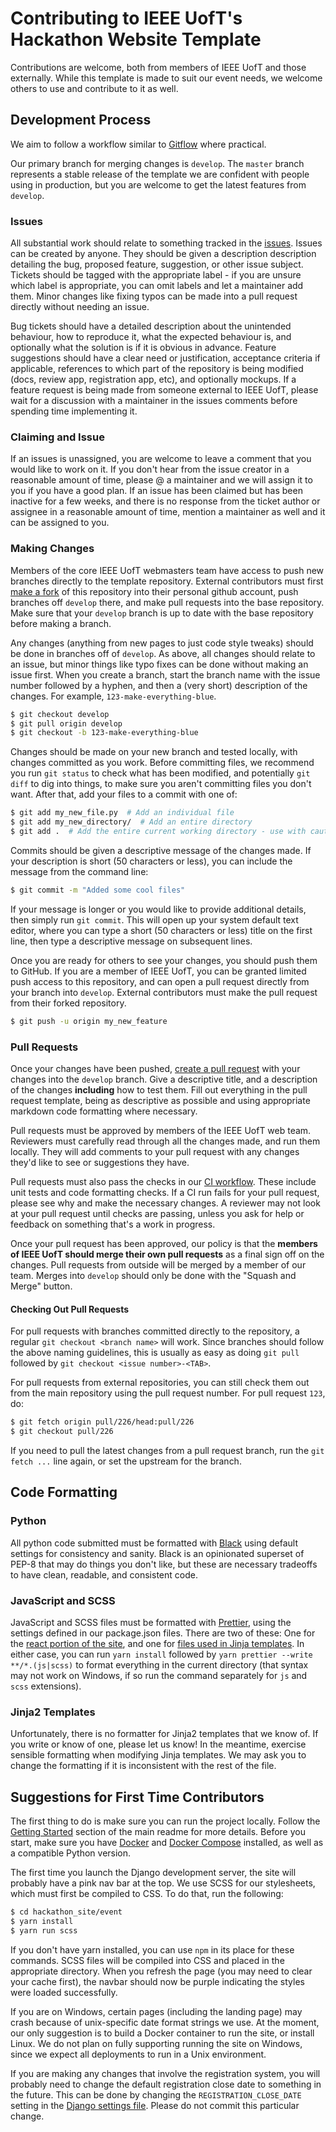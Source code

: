# Contributing to IEEE UofT's Hackathon Website Template
Contributions are welcome, both from members of IEEE UofT and those externally. While this template is made to suit our event needs, we welcome others to use and contribute to it as well.

## Development Process
We aim to follow a workflow similar to [Gitflow](https://www.atlassian.com/git/tutorials/comparing-workflows/gitflow-workflow) where practical.

Our primary branch for merging changes is `develop`. The `master` branch represents a stable release of the template we are confident with people using in production, but you are welcome to get the latest features from `develop`.

### Issues
All substantial work should relate to something tracked in the [issues](https://github.com/ieeeuoft/hackathon-template/issues). Issues can be created by anyone. They should be given a description description detailing the bug, proposed feature, suggestion, or other issue subject. Tickets should be tagged with the appropriate label - if you are unsure which label is appropriate, you can omit labels and let a maintainer add them. Minor changes like fixing typos can be made into a pull request directly without needing an issue.

Bug tickets should have a detailed description about the unintended behaviour, how to reproduce it, what the expected behaviour is, and optionally what the solution is if it is obvious in advance. Feature suggestions should have a clear need or justification, acceptance criteria if applicable, references to which part of the repository is being modified (docs, review app, registration app, etc), and optionally mockups. If a feature request is being made from someone external to IEEE UofT, please wait for a discussion with a maintainer in the issues comments before spending time implementing it.

### Claiming and Issue
If an issues is unassigned, you are welcome to leave a comment that you would like to work on it. If you don't hear from the issue creator in a reasonable amount of time, please @ a maintainer and we will assign it to you if you have a good plan. If an issue has been claimed but has been inactive for a few weeks, and there is no response from the ticket author or assignee in a reasonable amount of time, mention a maintainer as well and it can be assigned to you. 

### Making Changes
Members of the core IEEE UofT webmasters team have access to push new branches directly to the template repository. External contributors must first [make a fork](https://help.github.com/en/github/getting-started-with-github/fork-a-repo) of this repository into their personal github account, push branches off `develop` there, and make pull requests into the base repository. Make sure that your `develop` branch is up to date with the base repository before making a branch.

Any changes (anything from new pages to just code style tweaks) should be done in branches off of `develop`. As above, all changes should relate to an issue, but minor things like typo fixes can be done without making an issue first. When you create a branch, start the branch name with the issue number followed by a hyphen, and then a (very short) description of the changes. For example, `123-make-everything-blue`.
```bash
$ git checkout develop
$ git pull origin develop
$ git checkout -b 123-make-everything-blue
```

Changes should be made on your new branch and tested locally, with changes committed as you work. Before committing files, we recommend you run `git status` to check what has been modified, and potentially `git diff` to dig into things, to make sure you aren't committing files you don't want. After that, add your files to a commit with one of:
```bash
$ git add my_new_file.py  # Add an individual file
$ git add my_new_directory/  # Add an entire directory
$ git add .  # Add the entire current working directory - use with caution
```

Commits should be given a descriptive message of the changes made. If your description is short (50 characters or less), you can include the message from the command line:
```bash
$ git commit -m "Added some cool files"
```

If your message is longer or you would like to provide additional details, then simply run `git commit`. This will open up your system default text editor, where you can type a short (50 characters or less) title on the first line, then type a descriptive message on subsequent lines.

Once you are ready for others to see your changes, you should push them to GitHub. If you are a member of IEEE UofT, you can be granted limited push access to this repository, and can open a pull request directly from your branch into `develop`. External contributors must make the pull request from their forked repository.
```bash
$ git push -u origin my_new_feature
```

### Pull Requests
Once your changes have been pushed, [create a pull request](https://github.com/ieeeuoft/hackathon-template/compare) with your changes into the `develop` branch. Give a descriptive title, and a description of the changes __including__ how to test them. Fill out everything in the pull request template, being as descriptive as possible and using appropriate markdown code formatting where necessary.

Pull requests must be approved by members of the IEEE UofT web team. Reviewers must carefully read through all the changes made, and run them locally. They will add comments to your pull request with any changes they'd like to see or suggestions they have. 

Pull requests must also pass the checks in our [CI workflow](https://github.com/ieeeuoft/hackathon-template/blob/develop/.github/workflows/main.yml). These include unit tests and code formatting checks. If a CI run fails for your pull request, please see why and make the necessary changes. A reviewer may not look at your pull request until checks are passing, unless you ask for help or feedback on something that's a work in progress.

Once your pull request has been approved, our policy is that the **members of IEEE UofT should merge their own pull requests** as a final sign off on the changes. Pull requests from outside will be merged by a member of our team. Merges into `develop` should only be done with the "Squash and Merge" button.

#### Checking Out Pull Requests
For pull requests with branches committed directly to the repository, a regular `git checkout <branch name>` will work. Since branches should follow the above naming guidelines, this is usually as easy as doing `git pull` followed by `git checkout <issue number>-<TAB>`.

 For pull requests from external repositories, you can still check them out from the main repository using the pull request number. For pull request `123`, do:
 ```bash
$ git fetch origin pull/226/head:pull/226
$ git checkout pull/226 
```

If you need to pull the latest changes from a pull request branch, run the `git fetch ...` line again, or set the upstream for the branch.

## Code Formatting
### Python
All python code submitted must be formatted with [Black](https://github.com/psf/black) using default settings for consistency and sanity. Black is an opinionated superset of PEP-8 that may do things you don't like, but these are necessary tradeoffs to have clean, readable, and consistent code.

### JavaScript and SCSS
JavaScript and SCSS files must be formatted with [Prettier](https://prettier.io/), using the settings defined in our package.json files. There are two of these: One for the [react portion of the site](https://github.com/ieeeuoft/hackathon-template/blob/develop/hackathon_site/dashboard/frontend/package.json), and one for [files used in Jinja templates](https://github.com/ieeeuoft/hackathon-template/blob/develop/hackathon_site/event/package.json). In either case, you can run `yarn install` followed by `yarn prettier --write **/*.(js|scss)` to format everything in the current directory (that syntax may not work on Windows, if so run the command separately for `js` and `scss` extensions).

### Jinja2 Templates
Unfortunately, there is no formatter for Jinja2 templates that we know of. If you write or know of one, please let us know! In the meantime, exercise sensible formatting when modifying Jinja templates. We may ask you to change the formatting if it is inconsistent with the rest of the file.

## Suggestions for First Time Contributors
The first thing to do is make sure you can run the project locally. Follow the [Getting Started](https://github.com/ieeeuoft/hackathon-template#getting-started) section of the main readme for more details. Before you start, make sure you have [Docker](https://docs.docker.com/get-docker/) and  [Docker Compose](https://docs.docker.com/compose/install/) installed, as well as a compatible Python version.

The first time you launch the Django development server, the site will probably have a pink nav bar at the top. We use SCSS for our stylesheets, which must first be compiled to CSS. To do that, run the following:
```bash
$ cd hackathon_site/event
$ yarn install
$ yarn run scss
```

If you don't have yarn installed, you can use `npm` in its place for these commands. SCSS files will be compiled into CSS and placed in the appropriate directory. When you refresh the page (you may need to clear your cache first), the navbar should now be purple indicating the styles were loaded successfully.

If you are on Windows, certain pages (including the landing page) may crash because of unix-specific date format strings we use. At the moment, our only suggestion is to build a Docker container to run the site, or install Linux. We do not plan on fully supporting running the site on Windows, since we expect all deployments to run in a Unix environment.

If you are making any changes that involve the registration system, you will probably need to change the default registration close date to something in the future. This can be done by changing the `REGISTRATION_CLOSE_DATE` setting in the [Django settings file](https://github.com/ieeeuoft/hackathon-template/blob/develop/hackathon_site/hackathon_site/settings/__init__.py#L257). Please do not commit this particular change.